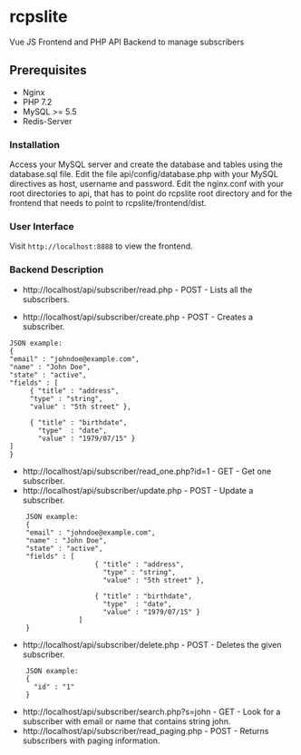 # rcpslite
Vue JS Frontend and PHP API Backend to manage subscribers

## Prerequisites

- Nginx
- PHP 7.2
- MySQL >= 5.5
- Redis-Server

### Installation

Access your MySQL server and create the database and tables using the database.sql file.
Edit the file api/config/database.php with your MySQL directives as host, username and password.
Edit the nginx.conf with your root directories to api, that has to point do rcpslite root directory and for the frontend that needs to point to rcpslite/frontend/dist.

### User Interface

Visit `http://localhost:8888` to view the frontend.

### Backend Description

* http://localhost/api/subscriber/read.php - POST - Lists all the subscribers.

* http://localhost/api/subscriber/create.php - POST - Creates a subscriber.
```
JSON example:
{
"email" : "johndoe@example.com",
"name" : "John Doe",
"state" : "active",
"fields" : [
     { "title" : "address",  
     "type" : "string",
     "value" : "5th street" },

     { "title" : "birthdate",  
       "type"  : "date",
       "value" : "1979/07/15" }
]
}
```
* http://localhost/api/subscriber/read_one.php?id=1 - GET - Get one subscriber.
* http://localhost/api/subscriber/update.php - POST - Update a subscriber.
```
    JSON example:
    {
    "email" : "johndoe@example.com",
    "name" : "John Doe",
    "state" : "active",
    "fields" : [   
                     { "title" : "address",  
                       "type" : "string",
                       "value" : "5th street" },

                     { "title" : "birthdate",  
                       "type"  : "date",
                       "value" : "1979/07/15" }
                 ]
    }
```
* http://localhost/api/subscriber/delete.php - POST - Deletes the given subscriber.
```
    JSON example:
    {
      "id" : "1"
    }
```
* http://localhost/api/subscriber/search.php?s=john - GET - Look for a subscriber with email or name that contains string john.
* http://localhost/api/subscriber/read_paging.php - POST - Returns subscribers with paging information.
